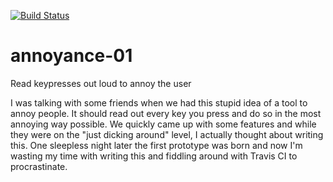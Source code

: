 [![Build Status](https://travis-ci.org/Bccc1/annoyance-01.svg?branch=master)](https://travis-ci.org/Bccc1/annoyance-01)
# annoyance-01
Read keypresses out loud to annoy the user

I was talking with some friends when we had this stupid idea of a tool to annoy people. 
It should read out every key you press and do so in the most annoying way possible.
We quickly came up with some features and while they were on the "just dicking around" level, I actually thought about writing this. 
One sleepless night later the first prototype was born and now I'm wasting my time with writing this and fiddling around with Travis CI to procrastinate.
 